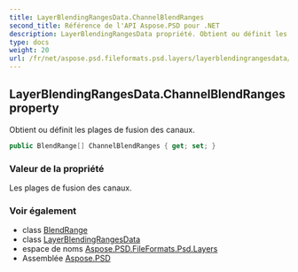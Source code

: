```yaml
---
title: LayerBlendingRangesData.ChannelBlendRanges
second_title: Référence de l'API Aspose.PSD pour .NET
description: LayerBlendingRangesData propriété. Obtient ou définit les plages de fusion des canaux.
type: docs
weight: 20
url: /fr/net/aspose.psd.fileformats.psd.layers/layerblendingrangesdata/channelblendranges/
---
```

## LayerBlendingRangesData.ChannelBlendRanges property

Obtient ou définit les plages de fusion des canaux.

```csharp
public BlendRange[] ChannelBlendRanges { get; set; }
```

### Valeur de la propriété

Les plages de fusion des canaux.

### Voir également

* class [BlendRange](../../blendrange/)
* class [LayerBlendingRangesData](../)
* espace de noms [Aspose.PSD.FileFormats.Psd.Layers](../../layerblendingrangesdata/)
* Assemblée [Aspose.PSD](../../../)


